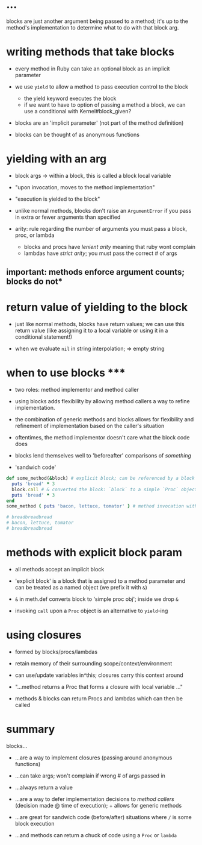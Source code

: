 # ...
blocks are just another argument being passed to a method; it's up to the
method's implementation to determine what to do with that block arg.

# writing methods that take blocks
- every method in Ruby can take an optional block as an implicit parameter

- we use `yield` to allow a method to pass execution control to the block
  - the yield keyword executes the block
  - if we want to have to option of passing a method a block,
  we can use a conditional with Kernel#block_given?
- blocks are an 'implicit parameter' (not part of the method definition)
- blocks can be thought of as anonymous functions


# yielding with an arg
- block args -> within a block, this is called a block local variable

- "upon invocation, moves to the method implementation"
- "execution is yielded to the block"
- unlike normal methods, blocks don't raise an `ArgumentError` if you
  pass in extra or fewer arguments than specified
- arity: rule regarding the number of arguments you must pass a block,  proc, or lambda
  - blocks and procs have *lenient arity* meaning that ruby wont complain
  - lambdas have *strict arity*; you must pass the correct # of args
## important: methods enforce argument counts; blocks do not*

# return value of yielding to the block
- just like normal methods, blocks have return values; we can use this return value (like assigning it to a local variable or using it in a conditional statement!)

- when we evaluate `nil` in string interpolation; => empty string

# when to use blocks ***
- two roles: method implementor and method caller

- using blocks adds flexibility by allowing method callers a way to refine implementation.
- the combination of generic methods and blocks allows for flexibility and refinement of implementation based on the caller's situation
- oftentimes, the method implementor doesn't care what the block code does
- blocks lend themselves well to 'beforeafter' comparisons of *something*
- 'sandwich code'
```ruby
def some_method(&block) # explicit block; can be referenced by a block local variable like `block`
  puts 'bread' * 3
  block.call # & converted the block: `block` to a simple `Proc` object, which we then invoke `call` upon
  puts 'bread' * 3
end
some_method { puts 'bacon, lettuce, tomator' } # method invocation with explicit block

# breadbreadbread
# bacon, lettuce, tomator
# breadbreadbread
```
# methods with explicit block param
- all methods accept an implicit block

- 'explicit block' is a block that is assigned to a method parameter and can be treated as a named object (we prefix it with `&`)
- `&` in meth.def converts block to 'simple proc obj'; inside we drop `&`
- invoking `call` upon a `Proc` object is an alternative to `yield`-ing

# using closures
- formed by blocks/procs/lambdas
- retain memory of their surrounding scope/context/environment
- can use/update variables in^this; closures carry this context around

- "...method returns a Proc that forms a closure with local variable ..."
- methods & blocks can return Procs and lambdas which can then be called

# summary
blocks...
- ...are a way to implement closures (passing around anonymous functions)

- ...can take args; won't complain if wrong # of args passed in
- ...always return a value
- ...are a way to defer implementation decisions to *method callers* (decision made @ time of execution); + allows for generic methods
- ...are great for sandwich code (before/after) situations where `/` is some block execution
- ...and methods can return a chuck of code using a `Proc` or `lambda`
